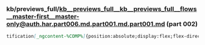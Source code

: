 ### kb/previews_full/kb__previews_full__kb__previews_full__flows__master-first__master-only@auth.har.part006.md.part001.md.part001.md (part 002)

```md
tification[_ngcontent-%COMP%]{position:absolute;display:flex;flex-direction:row;gap:12px;justify-content:center;padding:12
```

```
